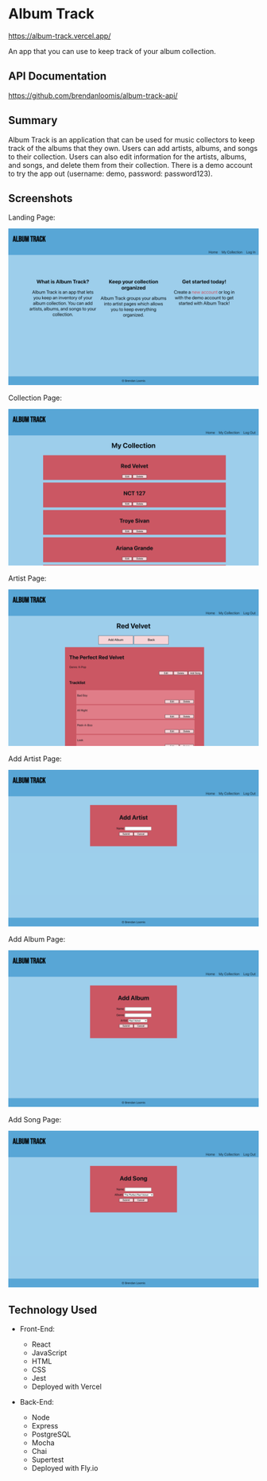 # Album Track
https://album-track.vercel.app/

An app that you can use to keep track of your album collection.

## API Documentation
https://github.com/brendanloomis/album-track-api/

## Summary

Album Track is an application that can be used for music collectors to keep track of the albums that they own. Users can add artists, albums, and songs to their collection. Users can also edit information for the artists, albums, and songs, and delete them from their collection. There is a demo account to try the app out (username: demo, password: password123).

## Screenshots
Landing Page:

![landing](images/landing.png)

Collection Page:

![collection page](images/collection-page.png)

Artist Page:

![artist page](images/artist-page.png)

Add Artist Page:

![add artist page](images/add-artist-form.png)

Add Album Page:

![add album page](images/add-album-form.png)

Add Song Page:

![add song page](images/add-song-form.png)

## Technology Used
* Front-End: 
    * React
    * JavaScript
    * HTML
    * CSS
    * Jest
    * Deployed with Vercel

* Back-End:
    * Node
    * Express
    * PostgreSQL
    * Mocha
    * Chai
    * Supertest
    * Deployed with Fly.io
